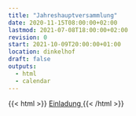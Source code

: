 ```yaml
---
title: "Jahreshauptversammlung"
date: 2020-11-15T08:00:00+02:00
lastmod: 2021-07-08T18:00:00+02:00
revision: 0
start: 2021-10-09T20:00:00+01:00
location: dinkelhof
draft: false
outputs:
  - html
  - calendar
---
```



{{< html >}}
<a href="/pdf/jhv_2021.pdf" target="_blank" class="uk-icon-link">
<span class="uk-icon-link" uk-icon="icon: file-pdf"></span>
Einladung
</a>
{{< /html >}}
